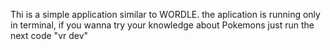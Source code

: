 Thi is a simple application similar to WORDLE.
the aplication is running only in terminal, if you wanna try your knowledge about Pokemons just run the next code
"vr dev"
